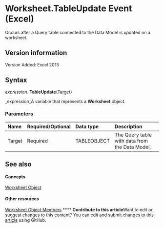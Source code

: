 
# Worksheet.TableUpdate Event (Excel)

Occurs after a Query table connected to the Data Model is updated on a worksheet.


## Version information

Version Added: Excel 2013 


## Syntax

 _expression_. **TableUpdate**(Target)

 _expression_A variable that represents a  **Worksheet** object.


### Parameters



|**Name**|**Required/Optional**|**Data type**|**Description**|
|:-----|:-----|:-----|:-----|
|Target|Required|TABLEOBJECT|The Query table with data from the Data Model.|

## See also


#### Concepts


 [Worksheet Object](182b705e-854a-81cc-a4b0-59b942de55ae.md)
#### Other resources


 [Worksheet Object Members](f8c1afea-1a1c-f5e4-37e3-52c434c8c157.md)
****   **Contribute to this article**Want to edit or suggest changes to this content? You can edit and submit changes to  [this article](https://github.com/jhershey00/VBA_Excel_Test/OpenXMLCon/articles/69610de6-6884-d5f5-449d-ec1d766d530d.md) using GitHub.

